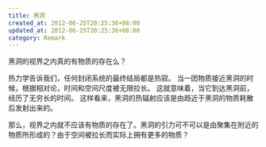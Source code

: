 ```yaml
---
title: 黑洞
created_at: 2012-06-25T20:25:36+08:00
updated_at: 2012-06-25T20:25:36+08:00
category: Remark
---
```


黑洞的视界之内真的有物质的存在么？

热力学告诉我们，任何封闭系统的最终结局都是热寂。
当一团物质接近黑洞的时候，根据相对论，时间和空间尺度被无限拉长。
这就意味着，当它到达黑洞前，经历了无穷长的时间。
这样看来，黑洞的热辐射应该是由趋近于黑洞的物质耗散后发射出来的。

那么，视界之内就不应该有物质的存在了。黑洞的引力可不可以是由聚集在附近的物质所形成的？由于空间被拉长而实际上拥有更多的物质？
